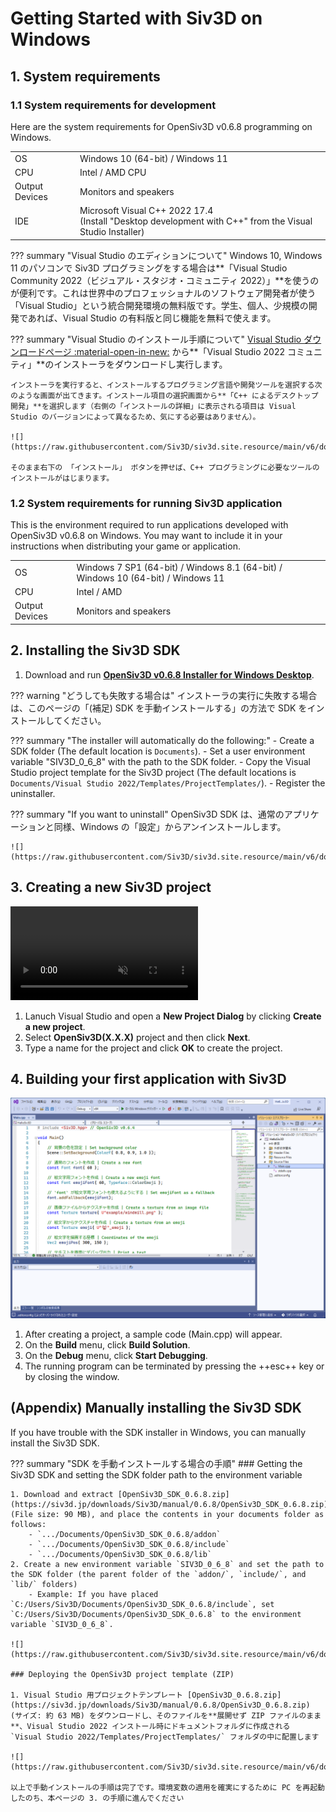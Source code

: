 # Getting Started with Siv3D on Windows

## 1. System requirements
### 1.1 System requirements for development
Here are the system requirements for OpenSiv3D v0.6.8 programming on Windows.

|  |  |
|--|--|
| OS | Windows 10 (64-bit) /  Windows 11 |
| CPU | Intel / AMD CPU |
| Output Devices | Monitors and speakers |
| IDE | Microsoft Visual C++ 2022 17.4<br>(Install "Desktop development with C++" from the Visual Studio Installer) |

??? summary "Visual Studio のエディションについて"
	Windows 10, Windows 11 のパソコンで Siv3D プログラミングをする場合は**「Visual Studio Community 2022（ビジュアル・スタジオ・コミュニティ 2022）」**を使うのが便利です。これは世界中のプロフェッショナルのソフトウェア開発者が使う「Visual Studio」という統合開発環境の無料版です。学生、個人、少規模の開発であれば、Visual Studio の有料版と同じ機能を無料で使えます。

??? summary "Visual Studio のインストール手順について"
	[Visual Studio ダウンロードページ :material-open-in-new:](https://visualstudio.microsoft.com/ja/downloads/) から**「Visual Studio 2022 コミュニティ」**のインストーラをダウンロードし実行します。

	インストーラを実行すると、インストールするプログラミング言語や開発ツールを選択する次のような画面が出てきます。インストール項目の選択画面から**「C++ によるデスクトップ開発」**を選択します（右側の「インストールの詳細」に表示される項目は Visual Studio のバージョンによって異なるため、気にする必要はありません）。

	![](https://raw.githubusercontent.com/Siv3D/siv3d.site.resource/main/v6/download/windows/vs_installer_desktop.png)

	そのまま右下の 「インストール」 ボタンを押せば、C++ プログラミングに必要なツールのインストールがはじまります。

### 1.2 System requirements for running Siv3D application
This is the environment required to run applications developed with OpenSiv3D v0.6.8 on Windows. You may want to include it in your instructions when distributing your game or application.

|  |  |
|--|--|
| OS | Windows 7 SP1 (64-bit) / Windows 8.1 (64-bit) / Windows 10 (64-bit) /  Windows 11 |
| CPU | Intel / AMD |
| Output Devices | Monitors and speakers |

## 2. Installing the Siv3D SDK

1. Download and run **[OpenSiv3D v0.6.8 Installer for Windows Desktop](https://siv3d.jp/downloads/Siv3D/OpenSiv3D_0.6.8_Installer.exe)**.

??? warning "どうしても失敗する場合は"
	インストーラの実行に失敗する場合は、このページの「(補足) SDK を手動インストールする」の方法で SDK をインストールしてください。

??? summary "The installer will automatically do the following:"
	- Create a SDK folder (The default location is `Documents`).
	- Set a user environment variable "SIV3D_0_6_8" with the path to the SDK folder.
	- Copy the Visual Studio project template for the Siv3D project (The default locations is `Documents/Visual Studio 2022/Templates/ProjectTemplates/`).
	- Register the uninstaller.

??? summary "If you want to uninstall"
	OpenSiv3D SDK は、通常のアプリケーションと同様、Windows の「設定」からアンインストールします。

	![](https://raw.githubusercontent.com/Siv3D/siv3d.site.resource/main/v6/download/windows/uninstall.png)


## 3. Creating a new Siv3D project
<video src="https://github.com/Siv3D/siv3d.site.resource/blob/main/v6/download/windows/create_project.mp4?raw=true" autoplay loop muted></video>

1. Lanuch Visual Studio and open a **New Project Dialog** by clicking **Create a new project**.
1. Select **OpenSiv3D(X.X.X)** project and then click **Next**.
1. Type a name for the project and click **OK** to create the project.


## 4. Building your first application with Siv3D
![](https://raw.githubusercontent.com/Siv3D/siv3d.site.resource/main/v6/download/windows/hellosiv3d.png)

1. After creating a project, a sample code (Main.cpp) will appear.
1. On the **Build** menu, click **Build Solution**.
1. On the **Debug** menu, click **Start Debugging**.
1. The running program can be terminated by pressing the ++esc++ key or by closing the window.

## (Appendix) Manually installing the Siv3D SDK
If you have trouble with the SDK installer in Windows, you can manually install the Siv3D SDK.

??? summary "SDK を手動インストールする場合の手順"
	### Getting the Siv3D SDK and setting the SDK folder path to the environment variable

	1. Download and extract [OpenSiv3D_SDK_0.6.8.zip](https://siv3d.jp/downloads/Siv3D/manual/0.6.8/OpenSiv3D_SDK_0.6.8.zip) (File size: 90 MB), and place the contents in your documents folder as follows:
		- `.../Documents/OpenSiv3D_SDK_0.6.8/addon`
		- `.../Documents/OpenSiv3D_SDK_0.6.8/include`
		- `.../Documents/OpenSiv3D_SDK_0.6.8/lib`
	2. Create a new environment variable `SIV3D_0_6_8` and set the path to the SDK folder (the parent folder of the `addon/`, `include/`, and `lib/` folders)
		- Example: If you have placed `C:/Users/Siv3D/Documents/OpenSiv3D_SDK_0.6.8/include`, set `C:/Users/Siv3D/Documents/OpenSiv3D_SDK_0.6.8` to the environment variable `SIV3D_0_6_8`.

	![](https://raw.githubusercontent.com/Siv3D/siv3d.site.resource/main/v6/download/windows/envvariable.png)  

	### Deploying the OpenSiv3D project template (ZIP)

	1. Visual Studio 用プロジェクトテンプレート [OpenSiv3D_0.6.8.zip](https://siv3d.jp/downloads/Siv3D/manual/0.6.8/OpenSiv3D_0.6.8.zip) (サイズ: 約 63 MB) をダウンロードし、そのファイルを**展開せず ZIP ファイルのまま**、Visual Studio 2022 インストール時にドキュメントフォルダに作成される `Visual Studio 2022/Templates/ProjectTemplates/` フォルダの中に配置します  

	![](https://raw.githubusercontent.com/Siv3D/siv3d.site.resource/main/v6/download/windows/projecttemplate.png)  

	以上で手動インストールの手順は完了です。環境変数の適用を確実にするために PC を再起動したのち、本ページの 3. の手順に進んでください
